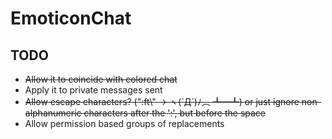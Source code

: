 # EmoticonChat
## TODO
* ~~Allow it to coincide with colored chat~~
* Apply it to private messages sent
* ~~Allow escape characters? (":ft\\" -> ヽ(`Д´)ﾉ︵ ┻━┻) or just ignore non-alphanumeric characters after the ':', but before the space~~
* Allow permission based groups of replacements
